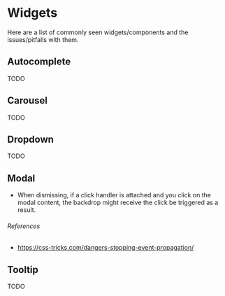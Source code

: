 Widgets
==

Here are a list of commonly seen widgets/components and the issues/pitfalls with them.

## Autocomplete

TODO

## Carousel

TODO

## Dropdown

TODO

## Modal

- When dismissing, if a click handler is attached and you click on the modal content, the backdrop might receive the click be triggered as a result.

###### References

- https://css-tricks.com/dangers-stopping-event-propagation/

## Tooltip

TODO
